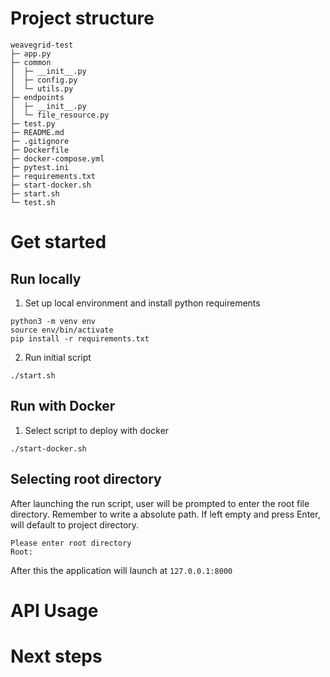 # Project structure
```
weavegrid-test
├─ app.py
├─ common
│  ├─ __init__.py
│  ├─ config.py
│  └─ utils.py
├─ endpoints
│  ├─ __init__.py
│  └─ file_resource.py
├─ test.py
├─ README.md
├─ .gitignore
├─ Dockerfile
├─ docker-compose.yml
├─ pytest.ini
├─ requirements.txt
├─ start-docker.sh
├─ start.sh
└─ test.sh

```

# Get started

## Run locally 
1. Set up local environment and install python requirements 
```
python3 -m venv env
source env/bin/activate
pip install -r requirements.txt
```

2. Run initial script 
```
./start.sh
```

## Run with Docker
1. Select script to deploy with docker
```
./start-docker.sh
```

## Selecting root directory
After launching the run script, user will be prompted to enter the root file directory. Remember to write a absolute path. If left empty and press Enter, will default to project directory.
```
Please enter root directory
Root:
```

After this the application will launch at `127.0.0.1:8000`

# API Usage



# Next steps

